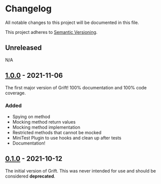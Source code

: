 # Changelog

All notable changes to this project will be documented in this file.

This project adheres to [Semantic Versioning](https://semver.org/spec/v2.0.0.html).

## Unreleased

N/A

## [1.0.0](https://github.com/clarkedb/grift/releases/tag/v1.0.0) - 2021-11-06

The first major version of Grift! 100% documentation and 100% code coverage.

### Added

* Spying on method
* Mocking method return values
* Mocking method implementation
* Restricted methods that cannot be mocked
* MiniTest Plugin to use hooks and clean up after tests
* Documentation!

## [0.1.0](https://github.com/clarkedb/grift/releases/tag/v0.1.0) - 2021-10-12

The initial version of Grift. This was never intended for use and should be considered **deprecated**.
